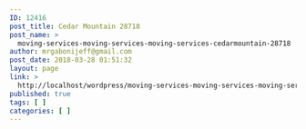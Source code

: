 ```yaml
---
ID: 12416
post_title: Cedar Mountain 28718
post_name: >
  moving-services-moving-services-moving-services-cedarmountain-28718
author: mrgabonijeff@gmail.com
post_date: 2018-03-28 01:51:32
layout: page
link: >
  http://localhost/wordpress/moving-services-moving-services-moving-services-cedarmountain-28718/
published: true
tags: [ ]
categories: [ ]
---
```

